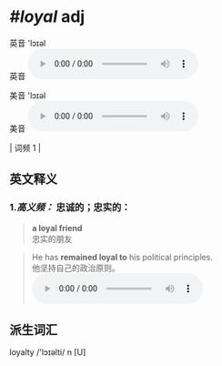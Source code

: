 # ***\#loyal*** adj
英音 'lɔɪəl  
英音
<audio src="./media/loyal-B.aac" controls="controls"></audio>

美音 'lɔɪəl  
美音
<audio src="./media/loyal.aac" controls="controls"></audio>



| 词频 1 |  

英文释义
---
### 1.*高义频：* **忠诚的；忠实的：**  

 > **a loyal friend**  
 > 忠实的朋友    

 > He has **remained loyal to** his political principles.  
 > 他坚持自己的政治原则。    
<audio src="./media/loyal-1.aac" controls="controls"></audio>


派生词汇
---
loyalty /'lɔɪəlti/ n [U]   

